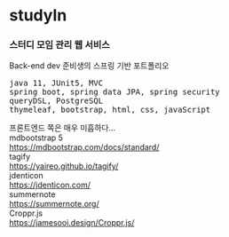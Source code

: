 # studyIn
### 스터디 모임 관리 웹 서비스<br/>
Back-end dev 준비생의 스프링 기반 포트폴리오<br/>

<pre>
java 11, JUnit5, MVC
spring boot, spring data JPA, spring security
queryDSL, PostgreSQL
thymeleaf, bootstrap, html, css, javaScript
</pre>


프론트엔드 쪽은 매우 미흡하다...<br/>
mdbootstrap 5<br/>
https://mdbootstrap.com/docs/standard/<br/>
tagify<br/>
https://yaireo.github.io/tagify/<br/>
jdenticon<br/>
https://jdenticon.com/<br/>
summernote<br/>
https://summernote.org/<br/>
Croppr.js<br/>
https://jamesooi.design/Croppr.js/<br/>
